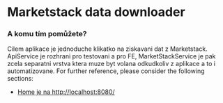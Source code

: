 # Marketstack data downloader

### A komu tím pomůžete?
Cilem aplikace je jednoduche klikatko na ziskavani dat z Marketstack. ApiService je rozhrani pro testovani a pro FE, MarketStackService je pak zcela separatni vrstva ktera muze byt volana odkudkoliv z aplikace a to i automatizovane.
For further reference, please consider the following sections:

* [Home je na http://localhost:8080/](http://localhost:8080/)
